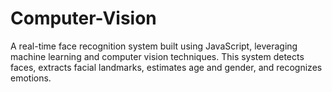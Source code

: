 # Computer-Vision
A real-time face recognition system built using JavaScript, leveraging machine learning and computer vision techniques. This system detects faces, extracts facial landmarks, estimates age and gender, and recognizes emotions.
